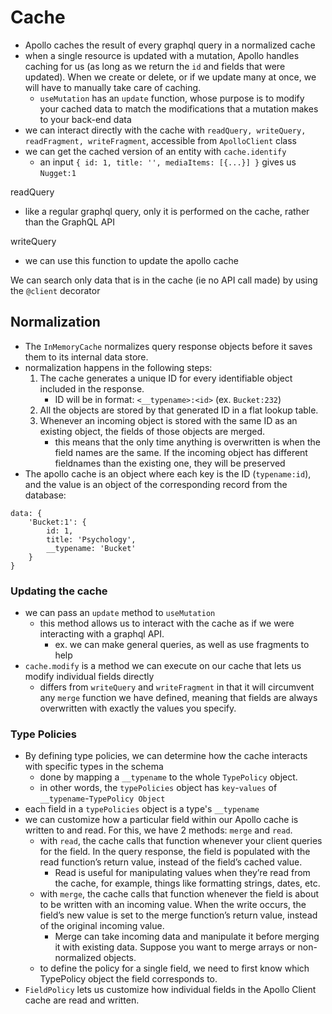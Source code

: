 
# Cache
- Apollo caches the result of every graphql query in a normalized cache
- when a single resource is updated with a mutation, Apollo handles caching for us (as long as we return the `id` and fields that were updated). When we create or delete, or if we update many at once, we will have to manually take care of caching.
	- `useMutation` has an `update` function, whose purpose is to modify your cached data to match the modifications that a mutation makes to your back-end data
- we can interact directly with the cache with `readQuery, writeQuery, readFragment, writeFragment`, accessible from `ApolloClient` class
- we can get the cached version of an entity with `cache.identify`
	- an input `{ id: 1, title: '', mediaItems: [{...}] }` gives us `Nugget:1`

readQuery
- like a regular graphql query, only it is performed on the cache, rather than the GraphQL API

writeQuery
- we can use this function to update the apollo cache 

We can search only data that is in the cache (ie no API call made) by using the `@client` decorator

## Normalization
- The `InMemoryCache` normalizes query response objects before it saves them to its internal data store.
- normalization happens in the following steps:
	1. The cache generates a unique ID for every identifiable object included in the response. 
		- ID will be in format: `<__typename>:<id>` (ex. `Bucket:232`)
	2. All the objects are stored by that generated ID in a flat lookup table.
	3. Whenever an incoming object is stored with the same ID as an existing object, the fields of those objects are merged.
		- this means that the only time anything is overwritten is when the field names are the same. If the incoming object has different fieldnames than the existing one, they will be preserved 
- The apollo cache is an object where each key is the ID (`typename:id`), and the value is an object of the corresponding record from the database:
```
data: {
	'Bucket:1': {
		id: 1,
		title: 'Psychology',
		__typename: 'Bucket'
	}
}
```

### Updating the cache
- we can pass an `update` method to `useMutation`
	- this method allows us to interact with the cache as if we were interacting with a graphql API. 
		- ex. we can make general queries, as well as use fragments to help
- `cache.modify` is a method we can execute on our cache that lets us modify individual fields directly 
	- differs from `writeQuery` and `writeFragment` in that it will circumvent any `merge` function we have defined, meaning that fields are always overwritten with exactly the values you specify.

### Type Policies
- By defining type policies, we can determine how the cache interacts with specific types in the schema
	- done by mapping a `__typename` to the whole `TypePolicy` object.
	- in other words, the `typePolicies` object has `key`-`values` of `__typename`-`TypePolicy Object`
- each field in a `typePolicies` object is a type's `__typename`
- we can customize how a particular field within our Apollo cache is written to and read. For this, we have 2 methods: `merge` and `read`.
	- with `read`, the cache calls that function whenever your client queries for the field. In the query response, the field is populated with the read function’s return value, instead of the field’s cached value.
		- Read is useful for manipulating values when they’re read from the cache, for example, things like formatting strings, dates, etc.
	- with `merge`, the cache calls that function whenever the field is about to be written with an incoming value. When the write occurs, the field’s new value is set to the merge function’s return value, instead of the original incoming value.
		- Merge can take incoming data and manipulate it before merging it with existing data. Suppose you want to merge arrays or non-normalized objects.
	- to define the policy for a single field, we need to first know which TypePolicy object the field corresponds to.
- `FieldPolicy` lets us customize how individual fields in the Apollo Client cache are read and written.
